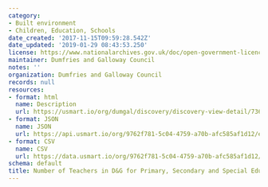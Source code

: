 ```yaml
---
category:
- Built environment
- Children, Education, Schools
date_created: '2017-11-15T09:59:28.542Z'
date_updated: '2019-01-29 08:43:53.250'
license: https://www.nationalarchives.gov.uk/doc/open-government-licence/version/3/
maintainer: Dumfries and Galloway Council
notes: ''
organization: Dumfries and Galloway Council
records: null
resources:
- format: html
  name: Description
  url: https://usmart.io/org/dumgal/discovery/discovery-view-detail/736fd2ea-a6da-4c06-87a9-5a7a39698347
- format: JSON
  name: JSON
  url: https://api.usmart.io/org/9762f781-5c04-4759-a70b-afc585af1d12/e3a7980c-334b-4cd4-af64-4968ca42f6e8/1/urql
- format: CSV
  name: CSV
  url: https://data.usmart.io/org/9762f781-5c04-4759-a70b-afc585af1d12/resource?resourceGUID=8b7eb95e-97fd-406a-b7fd-15198f7fb498
schema: default
title: Number of Teachers in D&G for Primary, Secondary and Special Education Schools
---
```

